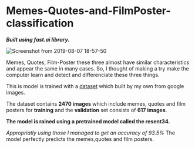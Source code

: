 # Memes-Quotes-and-FilmPoster-classification
_**Built using fast.ai library.**_

![Screenshot from 2019-08-07 18-57-50](https://user-images.githubusercontent.com/29728855/62628035-2faa8900-b948-11e9-87b3-6cdf368eec99.png)

Memes, Quotes, Film-Poster these three almost have similar characteristics and appear the same in many cases. So, I thought of making a try make the computer learn and detect and differenciate these three things.

This is model is trained with a [dataset](https://drive.google.com/open?id=1Z-_qCbeAMQHv5WGelQKV0-sq8DTPB6xw) which built by my own from google images.

The dataset contains **2470 images** which include memes, quotes and film posters for **training** and the **validation** set consists of **617 images**.

**The model is rained using a pretrained model called the resent34.**

_Appropriatly using those I managed to get an accuracy of 93.5%_
The model perfectly predicts the memes,quotes and film posters.
